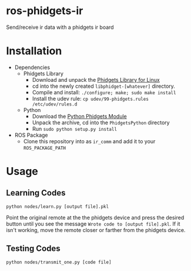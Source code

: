 ros-phidgets-ir
===============

Send/receive ir data with a phidgets ir board

# Installation
 * Dependencies
   * Phidgets Library
     * Download and unpack the [Phidgets Library for Linux](http://www.phidgets.com/downloads/libraries/libphidget.tar.gz)
     * cd into the newly created `libphidget-[whatever]` directory.
     * Compile and install: `./configure; make; sudo make install`
     * Install the udev rule: `cp udev/99-phidgets.rules /etc/udev/rules.d`
   * Python
     * Download the [Python Phidgets Module](http://www.phidgets.com/downloads/libraries/PhidgetsPython.zip)
     * Unpack the archive, cd into the `PhidgetsPython` directory
     * Run `sudo python setup.py install`
 * ROS Package
   * Clone this repository into as `ir_comm` and add it to your `ROS_PACKAGE_PATH`

# Usage
## Learning Codes
    python nodes/learn.py [output file].pkl
    
Point the original remote at the the phidgets device and press the desired button until you see the message `Wrote code to [output file].pkl`. If it isn't working, move the remote closer or farther from the phidgets device.

## Testing Codes
    python nodes/transmit_one.py [code file]
